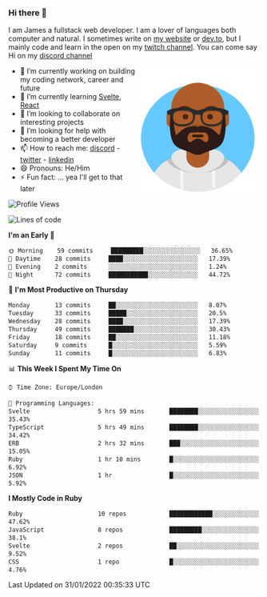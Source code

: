 ### Hi there 👋

I am James a fullstack web developer. I am a lover of languages both computer and natural. I sometimes write on [my website](https://jdhall.dev) or [dev.to](https://dev.to/zefur), but I mainly code and learn in the open on my [twitch channel](https://www.twitch.com/jozuhito). You can come say Hi on my [discord channel](https://discord.gg/sWEHvsBw)



<img align="right" height="250" width="250"  src="/assets/avataaars.png" />

  

- 🔭 I’m currently working on building my coding network, career and future
- 🌱 I’m currently learning [Svelte](https://svelte.dev), [React](https://reactjs.org)
- 👯 I’m looking to collaborate on interesting projects
- 🤔 I’m looking for help with becoming a better developer
- 📫 How to reach me: [discord](https://discord.gg/sWEHvsBw)
                      - [twitter](twitter.com/zefur)
                      - [linkedin](https://linkedin.com/in/j-d-hall)
- 😄 Pronouns: He/Him
- ⚡ Fun fact: ... yea I'll get to that later

 
<!-- BLOG-POST-LIST:START -->

<!-- BLOG-POST-LIST:END -->

<!--START_SECTION:waka-->
![Profile Views](http://img.shields.io/badge/Profile%20Views-0-blue)

![Lines of code](https://img.shields.io/badge/From%20Hello%20World%20I%27ve%20Written-84%20Thousand%20lines%20of%20code-blue)

**I'm an Early 🐤** 

```text
🌞 Morning    59 commits     █████████░░░░░░░░░░░░░░░░   36.65% 
🌆 Daytime    28 commits     ████░░░░░░░░░░░░░░░░░░░░░   17.39% 
🌃 Evening    2 commits      ░░░░░░░░░░░░░░░░░░░░░░░░░   1.24% 
🌙 Night      72 commits     ███████████░░░░░░░░░░░░░░   44.72%

```
📅 **I'm Most Productive on Thursday** 

```text
Monday       13 commits     ██░░░░░░░░░░░░░░░░░░░░░░░   8.07% 
Tuesday      33 commits     █████░░░░░░░░░░░░░░░░░░░░   20.5% 
Wednesday    28 commits     ████░░░░░░░░░░░░░░░░░░░░░   17.39% 
Thursday     49 commits     ███████░░░░░░░░░░░░░░░░░░   30.43% 
Friday       18 commits     ██░░░░░░░░░░░░░░░░░░░░░░░   11.18% 
Saturday     9 commits      █░░░░░░░░░░░░░░░░░░░░░░░░   5.59% 
Sunday       11 commits     █░░░░░░░░░░░░░░░░░░░░░░░░   6.83%

```


📊 **This Week I Spent My Time On** 

```text
⌚︎ Time Zone: Europe/London

💬 Programming Languages: 
Svelte                   5 hrs 59 mins       ████████░░░░░░░░░░░░░░░░░   35.43% 
TypeScript               5 hrs 49 mins       ████████░░░░░░░░░░░░░░░░░   34.42% 
ERB                      2 hrs 32 mins       ███░░░░░░░░░░░░░░░░░░░░░░   15.05% 
Ruby                     1 hr 10 mins        █░░░░░░░░░░░░░░░░░░░░░░░░   6.92% 
JSON                     1 hr                █░░░░░░░░░░░░░░░░░░░░░░░░   5.92%

```

**I Mostly Code in Ruby** 

```text
Ruby                     10 repos            ████████████░░░░░░░░░░░░░   47.62% 
JavaScript               8 repos             █████████░░░░░░░░░░░░░░░░   38.1% 
Svelte                   2 repos             ██░░░░░░░░░░░░░░░░░░░░░░░   9.52% 
CSS                      1 repo              █░░░░░░░░░░░░░░░░░░░░░░░░   4.76%

```



 Last Updated on 31/01/2022 00:35:33 UTC
<!--END_SECTION:waka-->
